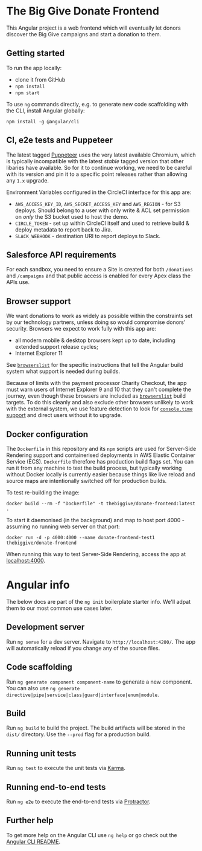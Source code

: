 # The Big Give Donate Frontend

This Angular project is a web frontend which will eventually let donors discover the Big Give campaigns and
start a donation to them.

## Getting started

To run the app locally:

* clone it from GitHub
* `npm install`
* `npm start`

To use `ng` commands directly, e.g. to generate new code scaffolding with the CLI, install Angular globally:

    npm install -g @angular/cli

## CI, e2e tests and Puppeteer

The latest tagged [Puppeteer](https://www.npmjs.com/package/puppeteer) uses the very latest available Chromium, which is typically incompatible
with the latest *stable* tagged version that other libaries have available. So for it to continue working, we need to be careful with its version
and pin it to a specific point releases rather than allowing any `1.x` upgrade.

Environment Variables configured in the CircleCI interface for this app are:

* `AWS_ACCESS_KEY_ID`, `AWS_SECRET_ACCESS_KEY` and `AWS_REGION` - for S3 deploys. Should belong to a user with only write & ACL set permission on
  _only_ the S3 bucket used to host the demo.
* `CIRCLE_TOKEN` - set up within CircleCI itself and used to retrieve build & deploy metadata to report back to Jira.
* `SLACK_WEBHOOK` - destination URI to report deploys to Slack.

## Salesforce API requirements

For each sandbox, you need to ensure a Site is created for both `/donations` and `/campaigns`
and that public access is enabled for every Apex class the APIs use.

## Browser support

We want donations to work as widely as possible within the constraints set by our technology partners, unless doing so would compromise
donors' security. Browsers we expect to work fully with this app are:

* all modern mobile & desktop browsers kept up to date, including extended support release cycles;
* Internet Explorer 11

See [`browserslist`](./browserslist) for the specific instructions that tell the Angular build system what support is needed during builds.

Because of limits with the payment processor Charity Checkout, the app must warn users of Internet Explorer 9 and 10 that they can't complete
the journey, even though these browsers are included as [`browserslist`](./browserslist) build targets. To do this cleanly and also exclude
other browsers unlikely to work with the external system, we use feature detection to look for
[`console.time` support](https://caniuse.com/#feat=console-time) and direct users without it to upgrade.

## Docker configuration

The `Dockerfile` in this repository and its `npm` scripts are used for Server-Side Rendering support and containerised deployments in AWS
Elastic Container Service (ECS). `Dockerfile` therefore has production build flags set. You can run it from any machine to test the build
process, but typically working without Docker locally is currently easier because things like live reload and source maps are intentionally
switched off for production builds.

To test re-building the image:

    docker build --rm -f "Dockerfile" -t thebiggive/donate-frontend:latest .

To start it daemonised (in the background) and map to host port 4000 - assuming no running web server on that port:

    docker run -d -p 4000:4000 --name donate-frontend-test1 thebiggive/donate-frontend

When running this way to test Server-Side Rendering, access the app at [localhost:4000](http://localhost:4000).

# Angular info

The below docs are part of the `ng init` boilerplate starter info. We'll adpat them to our most common use cases later.

## Development server

Run `ng serve` for a dev server. Navigate to `http://localhost:4200/`. The app will automatically reload if you change any of the source files.

## Code scaffolding

Run `ng generate component component-name` to generate a new component. You can also use `ng generate directive|pipe|service|class|guard|interface|enum|module`.

## Build

Run `ng build` to build the project. The build artifacts will be stored in the `dist/` directory. Use the `--prod` flag for a production build.

## Running unit tests

Run `ng test` to execute the unit tests via [Karma](https://karma-runner.github.io).

## Running end-to-end tests

Run `ng e2e` to execute the end-to-end tests via [Protractor](http://www.protractortest.org/).

## Further help

To get more help on the Angular CLI use `ng help` or go check out the [Angular CLI README](https://github.com/angular/angular-cli/blob/master/README.md).

